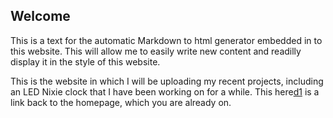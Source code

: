 Welcome
--------

This is a text for the automatic Markdown to html generator embedded in to this website. This will allow me to easily write new content and readilly display it in the style of this website.

This is the website in which I will be uploading my recent projects, including an LED Nixie clock that I have been working on for a while. This here[d1] is a link back to the homepage, which you are already on.

  [d1]: www.brianglen.com
